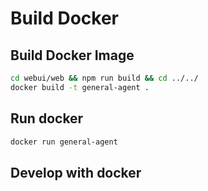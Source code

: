 # Build Docker

## Build Docker Image

```bash
cd webui/web && npm run build && cd ../../
docker build -t general-agent .
```

## Run docker
```bash
docker run general-agent
```

## Develop with docker
```bash

```